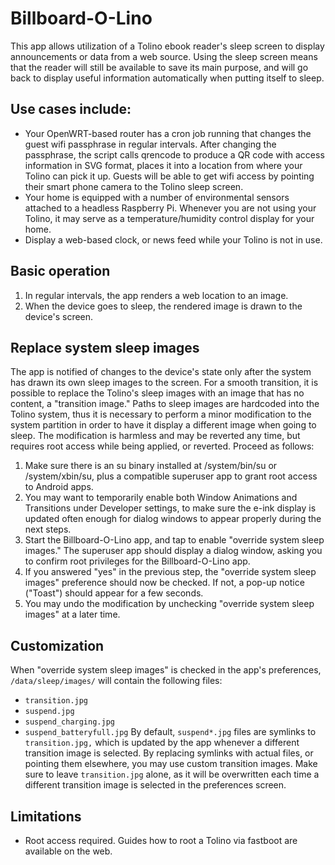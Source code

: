 # Billboard-O-Lino
This app allows utilization of a Tolino ebook reader's sleep screen to display announcements or data from a web source.
Using the sleep screen means that the reader will still be available to save its main purpose, and will go back to display 
useful information automatically when putting itself to sleep.

## Use cases include:
* Your OpenWRT-based router has a cron job running that changes the guest wifi passphrase in regular intervals.
After changing the passphrase, the script calls qrencode to produce a QR code with access information in SVG format,
places it into a location from where your Tolino can pick it up. Guests will be able to get wifi access by pointing 
their smart phone camera to the Tolino sleep screen.
* Your home is equipped with a number of environmental sensors attached to a headless Raspberry Pi.
Whenever you are not using your Tolino, it may serve as a temperature/humidity control display for your home.
* Display a web-based clock, or news feed while your Tolino is not in use.

## Basic operation
1. In regular intervals, the app renders a web location to an image.
2. When the device goes to sleep, the rendered image is drawn to the device's screen.

## Replace system sleep images
The app is notified of changes to the device's state only after the system has drawn its own sleep images to the screen.
For a smooth transition, it is possible to replace the Tolino's sleep images with an image that has no content, a
"transition image."
Paths to sleep images are hardcoded into the Tolino system, thus it is necessary to perform a minor modification to the 
system partition in order to have it display a different image when going to sleep.
The modification is harmless and may be reverted any time, but requires root access while being applied, or reverted.
Proceed as follows:
1. Make sure there is an su binary installed at /system/bin/su or /system/xbin/su, plus a compatible superuser app to grant
root access to Android apps.
2. You may want to temporarily enable both Window Animations and Transitions under Developer settings, to make sure the e-ink
display is updated often enough for dialog windows to appear properly during the next steps.
4. Start the Billboard-O-Lino app, and tap to enable "override system sleep images." The superuser app should display a dialog window,
asking you to confirm root privileges for the Billboard-O-Lino app.
5. If you answered "yes" in the previous step, the "override system sleep images" preference should now be checked.
If not, a pop-up notice ("Toast") should appear for a few seconds.
6. You may undo the modification by unchecking "override system sleep images" at a later time.

## Customization
When "override system sleep images" is checked in the app's preferences, `/data/sleep/images/` will contain the following files:
* `transition.jpg`
* `suspend.jpg`
* `suspend_charging.jpg`
* `suspend_batteryfull.jpg`
By default, `suspend*.jpg` files are symlinks to `transition.jpg,` which is updated by
the app whenever a different transition image is selected.
By replacing symlinks with actual files, or pointing them elsewhere, you may use custom transition images.
Make sure to leave `transition.jpg` alone, as it will be overwritten each time
a different transition image is selected in the preferences screen.

## Limitations
* Root access required. Guides how to root a Tolino via fastboot are available on the web.
